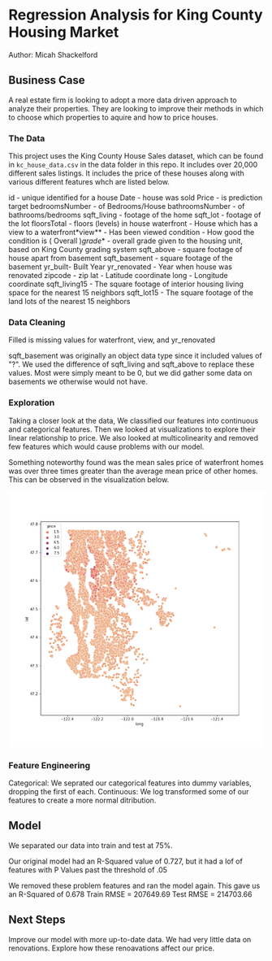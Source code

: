 # Regression Analysis for King County Housing Market

Author: Micah Shackelford



## Business Case

A real estate firm is looking to adopt a more data driven approach to analyze their properties. They are looking to improve their methods in which to choose which properties to aquire and how to price houses. 

### The Data

This project uses the King County House Sales dataset, which can be found in  `kc_house_data.csv` in the data folder in this repo. It includes over 20,000 different sales listings. It includes the price of these houses along with various different features whch are listed below.  

id - unique identified for a house
Date - house was sold
Price -  is prediction target
bedroomsNumber -  of Bedrooms/House
bathroomsNumber -  of bathrooms/bedrooms
sqft_living -  footage of the home
sqft_lot -  footage of the lot
floorsTotal -  floors (levels) in house
waterfront - House which has a view to a waterfront*view** - Has been viewed
condition - How good the condition is ( Overall )*grade** - overall grade given to the housing unit, based on King County grading system  sqft_above - square footage of house apart from basement
sqft_basement - square footage of the basement
yr_built- Built Year
yr_renovated - Year when house was renovated
zipcode - zip
lat - Latitude coordinate
long - Longitude coordinate
sqft_living15 - The square footage of interior housing living space for the nearest 15 neighbors
sqft_lot15 - The square footage of the land lots of the nearest 15 neighbors




### Data Cleaning

Filled is missing values for waterfront, view, and yr_renovated

sqft_basement was originally an object data type since it included values of "?". We used the difference of sqft_living and sqft_above
to replace these values. Most were simply meant to be 0, but we did gather some data on basements we otherwise would not have. 

### Exploration
Taking a closer look at the data, We classified our features into continuous and categorical features. Then we looked at visualizations
to explore their linear relationship to price. We also looked at multicolinearity and removed  few features which would cause problems with our model.

Something noteworthy found was the mean sales price of waterfront homes was over three times greater than the average mean price of other homes. This can be observed in the visualization below.

![Price by Location.png](https://github.com/shackemn/dsc-phase-2-project/blob/main/Price%20by%20Location.png)






### Feature Engineering

Categorical: We seprated our categorical features into dummy variables, dropping the first of each.
Continuous: We log transformed some of our features to create a more normal ditribution. 

## Model

We separated our data into train and test at 75%. 

Our original model had an R-Squared value of 0.727, but it had a lof of features with P Values past the threshold of .05

We removed these problem features and ran the model again. This gave us an R-Squared of 0.678
Train RMSE = 207649.69
Test RMSE = 214703.66

## Next Steps

Improve our model with more up-to-date data.
We had very little data on renovations. Explore how these renoavations affect our price. 

